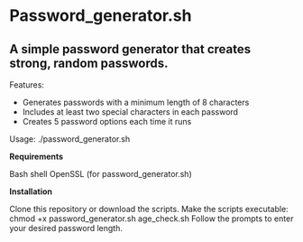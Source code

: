 # Password_generator.sh

## A simple password generator that creates strong, random passwords.
Features:

- Generates passwords with a minimum length of 8 characters
- Includes at least two special characters in each password
- Creates 5 password options each time it runs

Usage:
./password_generator.sh


**Requirements**

Bash shell
OpenSSL (for password_generator.sh)

**Installation**

Clone this repository or download the scripts.
Make the scripts executable:
chmod +x password_generator.sh age_check.sh
Follow the prompts to enter your desired password length.
